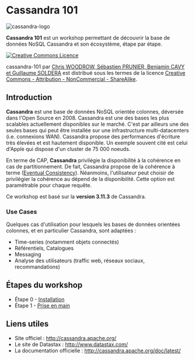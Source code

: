 # Cassandra 101

![cassandra-logo](https://upload.wikimedia.org/wikipedia/commons/thumb/5/5e/Cassandra_logo.svg/langfr-300px-Cassandra_logo.svg.png)

**Cassandra 101** est un workshop permettant de découvrir la base de données NoSQL Cassandra et son écosystème, étape par étape.

<a rel="license" href="http://creativecommons.org/licenses/by-nc-sa/4.0/"><img alt="Creative Commons Licence" style="border-width:0" src="https://i.creativecommons.org/l/by-nc-sa/4.0/88x31.png" /></a>

<span xmlns:dct="http://purl.org/dc/terms/" property="dct:title">cassandra-101</span> par <a xmlns:cc="http://creativecommons.org/ns#" href="https://github.com/nosql-bootcamp/cassandra-101" property="cc:attributionName" rel="cc:attributionURL">Chris WOODROW, Sébastien PRUNIER, Benjamin CAVY et Guillaume SOLDERA</a> est distribué sous les termes de la licence <a rel="license" href="http://creativecommons.org/licenses/by-nc-sa/4.0/">Creative Commons - Attribution - NonCommercial - ShareAlike</a>.

## Introduction

**Cassandra** est une base de données NoSQL orientée colonnes, déversée dans l'Open Source en 2008. Cassandra est une des bases les plus scalables actuellement disponibles sur le marché. C'est par ailleurs une des seules bases qui peut être installée sur une infrastructure multi-datacenters (i.e. connexions WAN). Cassandra propose des performances d'écriture très élevées et est hautement disponible. Un exemple souvent cité est celui d'Apple qui dispose d'un cluster de 75 000 noeuds.

En terme de CAP, **Cassandra** privilégie la disponibilité à la cohérence en cas de partitionnement. De fait, Cassandra propose de la cohérence à terme ([Eventual Consistency](https://en.wikipedia.org/wiki/Eventual_consistency)). Néanmoins, l'utilisateur peut choisir de privilégier la cohérence au dépend de la disponibilité. Cette option est paramétrable pour chaque requête.

Ce workshop est basé sur la **version 3.11.3** de Cassandra.

### Use Cases

Quelques cas d'utilisation pour lesquels les bases de données orientées colonnes, et en particulier Cassandra, sont adaptées :

* Time-series (notamment objets connectés)
* Référentiels, Catalogues
* Messaging
* Analyse des utilisateurs (traffic web, réseaux sociaux, recommandations)

## Étapes du workshop

* Étape 0 - [Installation](./instructions/step-0.md)
* Étape 1 - [Prise en main](./instructions/step-1.md)

## Liens utiles

* Site officiel : http://cassandra.apache.org/
* Le site de Datastax : http://www.datastax.com/
* La documentation officielle : http://cassandra.apache.org/doc/latest/
